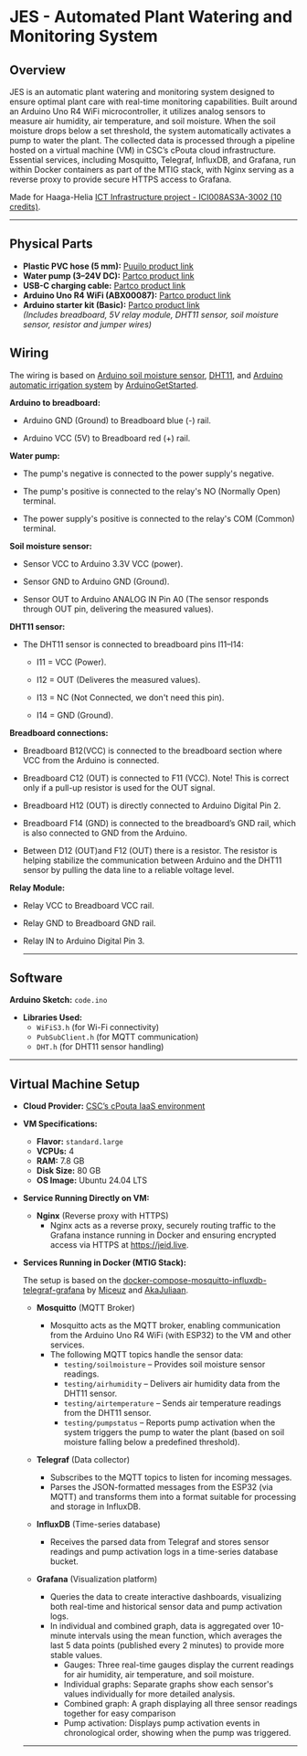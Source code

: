 # JES - Automated Plant Watering and Monitoring System

## Overview

JES is an automatic plant watering and monitoring system designed to ensure optimal plant care with real-time monitoring capabilities. Built around an Arduino Uno R4 WiFi microcontroller, it utilizes analog sensors to measure air humidity, air temperature, and soil moisture. When the soil moisture drops below a set threshold, the system automatically activates a pump to water the plant. The collected data is processed through a pipeline hosted on a virtual machine (VM) in CSC’s cPouta cloud infrastructure. Essential services, including Mosquitto, Telegraf, InfluxDB, and Grafana, run within Docker containers as part of the MTIG stack, with Nginx serving as a reverse proxy to provide secure HTTPS access to Grafana.

Made for Haaga-Helia [ICT Infrastructure project - ICI008AS3A-3002 (10 credits)](https://opinto-opas.haaga-helia.fi/course_unit/PRO4TF023).

---

## Physical Parts

- **Plastic PVC hose (5 mm):** [Puuilo product link](https://www.puuilo.fi/muoviletku-kirkas-5mm#tab-label-description)
- **Water pump (3–24V DC):** [Partco product link](https://www.partco.fi/fi/saehkoemekaniikka/moottorit/dc-moottorit/23144-mot-pmma19004a001.html)
- **USB-C charging cable:** [Partco product link](https://www.partco.fi/fi/raspberry-pi/sbc-tarvikkeet/26632-rpi5-pwrw.html)
- **Arduino Uno R4 WiFi (ABX00087):** [Partco product link](https://www.partco.fi/fi/arduino/arduino-classic/26323-arduino-uno-r4w.html)
- **Arduino starter kit (Basic):** [Partco product link](https://www.partco.fi/fi/arduino/arduino-aloitussarjat/21389-ard-aak39525k.html)  
  *(Includes breadboard, 5V relay module, DHT11 sensor, soil moisture sensor, resistor and jumper wires)*

## Wiring 
The wiring is based on [Arduino soil moisture sensor](https://arduinogetstarted.com/tutorials/arduino-soil-moisture-sensor), [DHT11](https://arduinogetstarted.com/tutorials/arduino-dht11), and [Arduino automatic irrigation system](https://arduinogetstarted.com/tutorials/arduino-automatic-irrigation-system) by [ArduinoGetStarted](https://arduinogetstarted.com/).


**Arduino to breadboard:**

- Arduino GND (Ground) to Breadboard blue (-) rail.
  
- Arduino VCC (5V) to Breadboard red (+) rail. 

 **Water pump:**

- The pump's negative is connected to the power supply's negative.
  
- The pump's positive is connected to the relay's NO (Normally Open) terminal.
  
- The power supply's positive is connected to the relay's COM (Common) terminal.

**Soil moisture sensor:**

- Sensor VCC to Arduino 3.3V VCC (power).
  
- Sensor GND to Arduino GND (Ground).
  
- Sensor OUT to Arduino ANALOG IN Pin A0 (The sensor responds through OUT pin, delivering the measured values).
   
**DHT11 sensor:**

- The DHT11 sensor is connected to breadboard pins I11–I14:
  
   - I11 = VCC (Power).
     
   - I12 = OUT (Deliveres the measured values).
     
   - I13 = NC (Not Connected, we don't need this pin).
     
   - I14 = GND (Ground).

 **Breadboard connections:**
     
- Breadboard B12(VCC) is connected to the breadboard section where VCC from the Arduino is connected.
  
- Breadboard C12 (OUT) is connected to F11 (VCC). Note! This is correct only if a pull-up resistor is used for the OUT signal.
  
- Breadboard H12 (OUT) is directly connected to Arduino Digital Pin 2.
  
- Breadboard F14 (GND) is connected to the breadboard’s GND rail, which is also connected to GND from the Arduino.
  
- Between D12 (OUT)and F12 (OUT) there is a resistor. The resistor is helping stabilize the communication between Arduino and the DHT11 sensor by pulling the data line to a reliable voltage level.

**Relay Module:**

- Relay VCC to Breadboard VCC rail.
  
- Relay GND to Breadboard GND rail.
  
- Relay IN to Arduino Digital Pin 3.

  ---

## Software

**Arduino Sketch:** `code.ino`

- **Libraries Used:**
  - `WiFiS3.h` (for Wi-Fi connectivity)
  - `PubSubClient.h` (for MQTT communication)
  - `DHT.h` (for DHT11 sensor handling)

---

## Virtual Machine Setup 

- **Cloud Provider:** [CSC’s cPouta IaaS environment](https://docs.csc.fi/cloud/pouta/)
- **VM Specifications:**
  - **Flavor:** `standard.large`
  - **VCPUs:** 4
  - **RAM:** 7.8 GB
  - **Disk Size:** 80 GB
  - **OS Image:** Ubuntu 24.04 LTS

- **Service Running Directly on VM:**
  - **Nginx** (Reverse proxy with HTTPS)
       - Nginx acts as a reverse proxy, securely routing traffic to the Grafana instance running in Docker and ensuring encrypted access via HTTPS at https://jeid.live.

- **Services Running in Docker (MTIG Stack):**
  
  The setup is based on the [docker-compose-mosquitto-influxdb-telegraf-grafana](https://github.com/Miceuz/docker-compose-mosquitto-influxdb-telegraf-grafana) by [Miceuz](https://github.com/Miceuz) and [AkaJuliaan](https://github.com/akaJuliaan).

  - **Mosquitto** (MQTT Broker)
     - Mosquitto acts as the MQTT broker, enabling communication from the Arduino Uno R4 WiFi (with ESP32) to the VM and other services.
     - The following MQTT topics handle the sensor data:
        - `testing/soilmoisture` –  Provides soil moisture sensor readings.
        - `testing/airhumidity` – Delivers air humidity data from the DHT11 sensor.
        - `testing/airtemperature` – Sends air temperature readings from the DHT11 sensor.
        - `testing/pumpstatus` – Reports pump activation when the system triggers the pump to water the plant (based on soil moisture falling below a predefined threshold).
          
  - **Telegraf** (Data collector)
       - Subscribes to the MQTT topics to listen for incoming messages.
       - Parses the JSON-formatted messages from the ESP32 (via MQTT) and transforms them into a format suitable for processing and storage in InfluxDB.
  - **InfluxDB** (Time-series database)
       - Receives the parsed data from Telegraf and stores sensor readings and pump activation logs in a time-series database bucket.
  - **Grafana** (Visualization platform)
       - Queries the data to create interactive dashboards, visualizing both real-time and historical sensor data and pump activation logs.
       - In individual and combined graph, data is aggregated over 10-minute intervals using the mean function, which averages the last 5 data points (published every 2 minutes) to provide more stable values.
         - Gauges: Three real-time gauges display the current readings for air humidity, air temperature, and soil moisture.
         - Individual graphs: Separate graphs show each sensor's values individually for more detailed analysis.
         - Combined graph: A graph displaying all three sensor readings together for easy comparison
         - Pump activation: Displays pump activation events in chronological order, showing when the pump was triggered.
           
   ---
